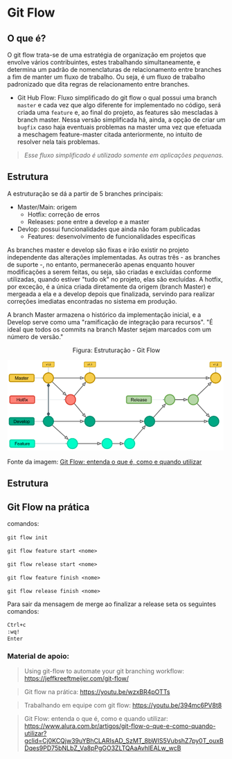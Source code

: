 # Git Flow

## O que é?

O git flow trata-se de uma estratégia de organização em projetos que envolve vários contribuintes, estes trabalhando simultaneamente, e determina um padrão de nomenclaturas de relacionamento entre branches a fim de manter um fluxo de trabalho.  Ou seja, é um fluxo de trabalho padronizado que dita regras de relacionamento entre branches. 

* Git Hub Flow: Fluxo simplificado do git flow o qual possui uma branch ``master`` e cada vez que algo diferente for implementado no código, será criada uma ``feature`` e, ao final do projeto, as features são mescladas à branch master. Nessa versão simplificada há, ainda, a opção de criar um ``bugfix`` caso haja eventuais problemas na master uma vez que efetuada a meschagem feature-master citada anteriormente, no intuito de resolver nela tais problemas. 

> *Esse fluxo simplificado é utilizado somente em aplicações pequenas.*

## Estrutura

A estruturação se dá a partir de 5 branches principais:

* Master/Main: origem
  * Hotfix: correção de erros
  * Releases: pone entre a develop e a master
* Devlop: possui funcionalidades que ainda não foram publicadas
  * Features: desenvolvimento de funcionalidades específicas

As branches master e develop são fixas e irão existir no projeto independente das alterações implementadas. As outras três - as branches de suporte -, no entanto, permanecerão apenas enquanto houver modificações a serem feitas, ou seja, são criadas e excluídas conforme utilizadas, quando estiver "tudo ok" no projeto, elas são excluídas. A hotfix, por exceção, é a única criada diretamente da origem (branch Master) e mergeada a ela e a develop depois que finalizada, servindo para realizar correções imediatas encontradas no sistema em produção.

A branch Master armazena o histórico da implementação inicial, e a Develop serve como uma "ramificação de integração para recursos". "É ideal que todos os commits na branch Master sejam marcados com um número de versão."

<p><center> Figura: Estruturação - Git Flow</center></p>   
   <img src="../Figuras/gitFlow.png" alt=""
    title="Figura: Estruturação - Git Flow" width="500" height="auto"/>
    
Fonte da imagem: [Git Flow: entenda o que é, como e quando utilizar](https://www.alura.com.br/artigos/git-flow-o-que-e-como-quando-utilizar?gclid=Cj0KCQjw39uYBhCLARIsAD_SzMT_8bWIS5VubshZ7py0T_ouxBDqes9PD75bNLbZ_Va8pPgGO3ZLTQAaAvhIEALw_wcB)

## Estrutura

## Git Flow na prática

comandos:

``git flow init``

``git flow feature start <nome>``

``git flow release start <nome>``

``git flow feature finish <nome>``

``git flow release finish <nome>``

Para sair da mensagem de merge ao finalizar a release seta os seguintes comandos:

```
Ctrl+c
:wq!
Enter
```

### Material de apoio:

> Using git-flow to automate your git branching workflow: https://jeffkreeftmeijer.com/git-flow/

> Git flow na prática: https://youtu.be/wzxBR4pOTTs

> Trabalhando em equipe com git flow: https://youtu.be/394mc6PV8t8

> Git Flow: entenda o que é, como e quando utilizar: https://www.alura.com.br/artigos/git-flow-o-que-e-como-quando-utilizar?gclid=Cj0KCQjw39uYBhCLARIsAD_SzMT_8bWIS5VubshZ7py0T_ouxBDqes9PD75bNLbZ_Va8pPgGO3ZLTQAaAvhIEALw_wcB
